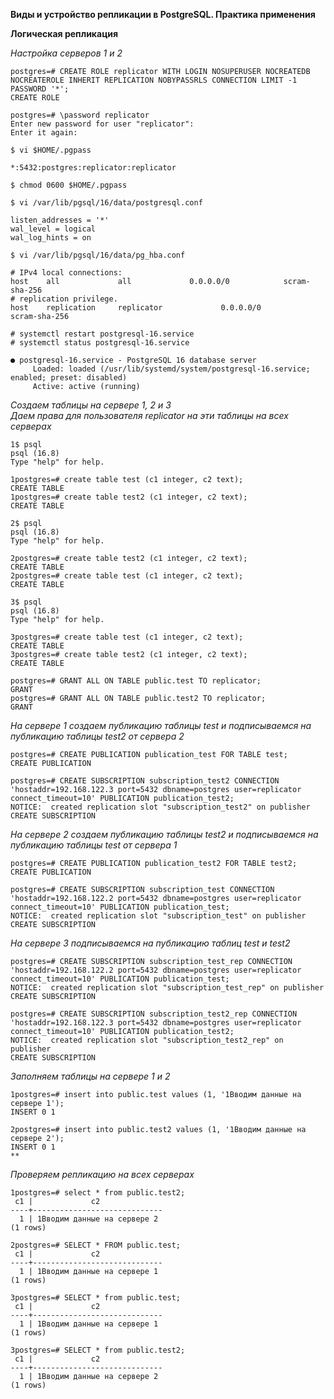 **Виды и устройство репликации в PostgreSQL. Практика применения**  
  
**Логическая репликация**  

*Настройка серверов 1 и 2*  
```
postgres=# CREATE ROLE replicator WITH LOGIN NOSUPERUSER NOCREATEDB NOCREATEROLE INHERIT REPLICATION NOBYPASSRLS CONNECTION LIMIT -1 PASSWORD '*';
CREATE ROLE

postgres=# \password replicator 
Enter new password for user "replicator": 
Enter it again: 

$ vi $HOME/.pgpass

*:5432:postgres:replicator:replicator

$ chmod 0600 $HOME/.pgpass

$ vi /var/lib/pgsql/16/data/postgresql.conf

listen_addresses = '*'
wal_level = logical
wal_log_hints = on

$ vi /var/lib/pgsql/16/data/pg_hba.conf

# IPv4 local connections:
host    all             all             0.0.0.0/0            scram-sha-256
# replication privilege.
host    replication     replicator             0.0.0.0/0            scram-sha-256

# systemctl restart postgresql-16.service 
# systemctl status postgresql-16.service 

● postgresql-16.service - PostgreSQL 16 database server
     Loaded: loaded (/usr/lib/systemd/system/postgresql-16.service; enabled; preset: disabled)
     Active: active (running)
```
  
*Создаем таблицы на сервере 1, 2 и 3*  
*Даем права для пользователя replicator на эти таблицы на всех серверах*  
```
1$ psql 
psql (16.8)
Type "help" for help.

1postgres=# create table test (c1 integer, c2 text);
CREATE TABLE
1postgres=# create table test2 (c1 integer, c2 text);
CREATE TABLE

2$ psql 
psql (16.8)
Type "help" for help.

2postgres=# create table test2 (c1 integer, c2 text);
CREATE TABLE
2postgres=# create table test (c1 integer, c2 text);
CREATE TABLE

3$ psql 
psql (16.8)
Type "help" for help.

3postgres=# create table test (c1 integer, c2 text);
CREATE TABLE
3postgres=# create table test2 (c1 integer, c2 text);
CREATE TABLE

postgres=# GRANT ALL ON TABLE public.test TO replicator;
GRANT
postgres=# GRANT ALL ON TABLE public.test2 TO replicator;
GRANT
```
  
*На сервере 1 создаем публикацию таблицы test и подписываемся на публикацию таблицы test2 от сервера 2*  
```
postgres=# CREATE PUBLICATION publication_test FOR TABLE test;
CREATE PUBLICATION

postgres=# CREATE SUBSCRIPTION subscription_test2 CONNECTION 'hostaddr=192.168.122.3 port=5432 dbname=postgres user=replicator connect_timeout=10' PUBLICATION publication_test2;
NOTICE:  created replication slot "subscription_test2" on publisher
CREATE SUBSCRIPTION
```
  
*На сервере 2 создаем публикацию таблицы test2 и подписываемся на публикацию таблицы test от сервера 1*  
```
postgres=# CREATE PUBLICATION publication_test2 FOR TABLE test2;
CREATE PUBLICATION

postgres=# CREATE SUBSCRIPTION subscription_test CONNECTION 'hostaddr=192.168.122.2 port=5432 dbname=postgres user=replicator connect_timeout=10' PUBLICATION publication_test;
NOTICE:  created replication slot "subscription_test" on publisher
CREATE SUBSCRIPTION
```

*На сервере 3 подписываемся на публикацию таблиц test и test2*  
```
postgres=# CREATE SUBSCRIPTION subscription_test_rep CONNECTION 'hostaddr=192.168.122.2 port=5432 dbname=postgres user=replicator connect_timeout=10' PUBLICATION publication_test;
NOTICE:  created replication slot "subscription_test_rep" on publisher
CREATE SUBSCRIPTION

postgres=# CREATE SUBSCRIPTION subscription_test2_rep CONNECTION 'hostaddr=192.168.122.3 port=5432 dbname=postgres user=replicator connect_timeout=10' PUBLICATION publication_test2;
NOTICE:  created replication slot "subscription_test2_rep" on publisher
CREATE SUBSCRIPTION
```
  
*Заполняем таблицы на сервере 1 и 2*  
```
1postgres=# insert into public.test values (1, '1Вводим данные на сервере 1');
INSERT 0 1

2postgres=# insert into public.test2 values (1, '1Вводим данные на сервере 2');
INSERT 0 1
**  
```
  
*Проверяем репликацию на всех серверах*  
```
1postgres=# select * from public.test2;
 c1 |             c2              
----+-----------------------------
  1 | 1Вводим данные на сервере 2
(1 rows)

2postgres=# SELECT * FROM public.test;
 c1 |             c2              
----+-----------------------------
  1 | 1Вводим данные на сервере 1
(1 rows)

3postgres=# SELECT * from public.test;
 c1 |             c2              
----+-----------------------------
  1 | 1Вводим данные на сервере 1
(1 rows)

3postgres=# SELECT * from public.test2;
 c1 |             c2              
----+-----------------------------
  1 | 1Вводим данные на сервере 2
(1 rows)
```

